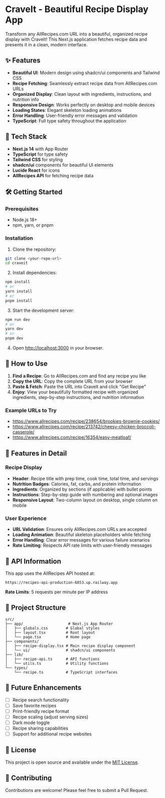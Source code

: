 # CraveIt - Beautiful Recipe Display App

Transform any AllRecipes.com URL into a beautiful, organized recipe display with CraveIt! This Next.js application fetches recipe data and presents it in a clean, modern interface.

## ✨ Features

- **Beautiful UI**: Modern design using shadcn/ui components and Tailwind CSS
- **Recipe Fetching**: Seamlessly extract recipe data from AllRecipes.com URLs
- **Organized Display**: Clean layout with ingredients, instructions, and nutrition info
- **Responsive Design**: Works perfectly on desktop and mobile devices
- **Loading States**: Elegant skeleton loading animations
- **Error Handling**: User-friendly error messages and validation
- **TypeScript**: Full type safety throughout the application

## 🚀 Tech Stack

- **Next.js 14** with App Router
- **TypeScript** for type safety
- **Tailwind CSS** for styling
- **shadcn/ui** components for beautiful UI elements
- **Lucide React** for icons
- **AllRecipes API** for fetching recipe data

## 🛠️ Getting Started

### Prerequisites

- Node.js 18+ 
- npm, yarn, or pnpm

### Installation

1. Clone the repository:
```bash
git clone <your-repo-url>
cd craveit
```

2. Install dependencies:
```bash
npm install
# or
yarn install
# or
pnpm install
```

3. Start the development server:
```bash
npm run dev
# or
yarn dev
# or
pnpm dev
```

4. Open [http://localhost:3000](http://localhost:3000) in your browser.

## 📖 How to Use

1. **Find a Recipe**: Go to AllRecipes.com and find any recipe you like
2. **Copy the URL**: Copy the complete URL from your browser
3. **Paste & Fetch**: Paste the URL into CraveIt and click "Get Recipe"
4. **Enjoy**: View your beautifully formatted recipe with organized ingredients, step-by-step instructions, and nutrition information

### Example URLs to Try

- https://www.allrecipes.com/recipe/238654/brookies-brownie-cookies/
- https://www.allrecipes.com/recipe/213742/cheesy-chicken-broccoli-casserole/
- https://www.allrecipes.com/recipe/16354/easy-meatloaf/

## 🎨 Features in Detail

### Recipe Display
- **Header**: Recipe title with prep time, cook time, total time, and servings
- **Nutrition Badges**: Calories, fat, carbs, and protein information
- **Ingredients**: Organized by sections (if applicable) with bullet points
- **Instructions**: Step-by-step guide with numbering and optional images
- **Responsive Layout**: Two-column layout on desktop, single column on mobile

### User Experience
- **URL Validation**: Ensures only AllRecipes.com URLs are accepted
- **Loading Animation**: Beautiful skeleton placeholders while fetching
- **Error Handling**: Clear error messages for various failure scenarios
- **Rate Limiting**: Respects API rate limits with user-friendly messages

## 🔧 API Information

This app uses the AllRecipes API hosted at:
```
https://recipes-api-production-6853.up.railway.app
```

**Rate Limits**: 5 requests per minute per IP address

## 📁 Project Structure

```
src/
├── app/                    # Next.js App Router
│   ├── globals.css        # Global styles
│   ├── layout.tsx         # Root layout
│   └── page.tsx           # Home page
├── components/
│   ├── recipe-display.tsx # Main recipe display component
│   └── ui/                # shadcn/ui components
├── lib/
│   ├── recipe-api.ts      # API functions
│   └── utils.ts           # Utility functions
└── types/
    └── recipe.ts          # TypeScript interfaces
```

## 🎯 Future Enhancements

- [ ] Recipe search functionality
- [ ] Save favorite recipes
- [ ] Print-friendly recipe format
- [ ] Recipe scaling (adjust serving sizes)
- [ ] Dark mode toggle
- [ ] Recipe sharing capabilities
- [ ] Support for additional recipe websites

## 📄 License

This project is open source and available under the [MIT License](LICENSE).

## 🤝 Contributing

Contributions are welcome! Please feel free to submit a Pull Request.
